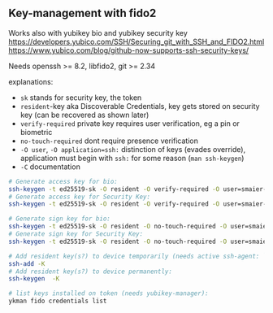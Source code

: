 ## Key-management with fido2

Works also with yubikey bio and yubikey security key
https://developers.yubico.com/SSH/Securing_git_with_SSH_and_FIDO2.html
https://www.yubico.com/blog/github-now-supports-ssh-security-keys/

Needs openssh >= 8.2, libfido2, git >= 2.34

explanations: 

* `sk` stands for security key, the token
* `resident`-key aka Discoverable Credentials, key gets stored on security key (can be recovered as shown later)
* `verify-required` private key requires user verification, eg a pin or biometric
* `no-touch-required` dont require presence verification
* `-O user`, `-O application=ssh:` distinction of keys (evades override), application must begin with `ssh:` for some reason (`man ssh-keygen`)
* `-C` documentation

```sh
# Generate access key for bio:
ssh-keygen -t ed25519-sk -O resident -O verify-required -O user=smaier-bio -O application=ssh:access -C "yubikeyBio-access-1-$(date +'%Y-%m-%d')" -f ~/.ssh/id_ed25519_sk_bio
# Generate access key for Security Key:
ssh-keygen -t ed25519-sk -O resident -O verify-required -O user=smaier-sk1 -O application=ssh:access -C "yubikeySK1-access-1-$(date +'%Y-%m-%d')" -f ~/.ssh/id_ed25519_sk_sk1

# Generate sign key for bio:
ssh-keygen -t ed25519-sk -O resident -O no-touch-required -O user=smaier-bio -O application=ssh:sign -C "yubikeyBio-git-sign-1-$(date +'%Y-%m-%d')" -f ~/.ssh/id_ed25519_sk_sign_bio
# Generate sign key for Security Key:
ssh-keygen -t ed25519-sk -O resident -O no-touch-required -O user=smaier-sk1 -O application=ssh:sign -C "yubikeySK1-git-sign-1-$(date +'%Y-%m-%d')" -f ~/.ssh/id_ed25519_sk_sign_sk1

# Add resident key(s?) to device temporarily (needs active ssh-agent: `ssh-agent -s`):
ssh-add -K
# Add resident key(s?) to device permanently:
ssh-keygen  -K

# list keys installed on token (needs yubikey-manager):
ykman fido credentials list
```